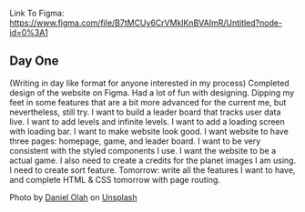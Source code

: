 Link To Figma: https://www.figma.com/file/B7tMCUy6CrVMklKnBVAImR/Untitled?node-id=0%3A1

## Day One

(Writing in day like format for anyone interested in my process)
Completed design of the website on Figma. Had a lot of fun with designing. Dipping my feet in some features that are a bit more advanced for the current me, but nevertheless, still try. I want to build a leader board that tracks user data live. I want to add levels and infinite levels. I want to add a loading screen with loading bar. I want to make website look good. I want website to have three pages: homepage, game, and leader board. I want to be very consistent with the styled components I use. I want the website to be a actual game. I also need to create a credits for the planet images I am using. I need to create sort feature. Tomorrow: write all the features I want to have, and complete HTML & CSS tomorrow with page routing.

Photo by <a href="https://unsplash.com/@danesduet?utm_source=unsplash&utm_medium=referral&utm_content=creditCopyText">Daniel Olah</a> on <a href="https://unsplash.com/?utm_source=unsplash&utm_medium=referral&utm_content=creditCopyText">Unsplash</a>
